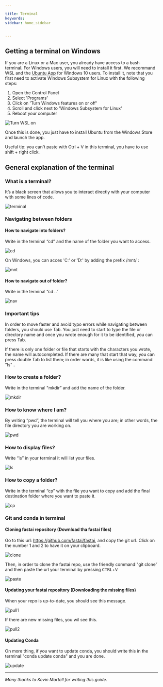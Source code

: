 ```yaml
---

title: Terminal
keywords: 
sidebar: home_sidebar


---
```

## Getting a terminal on Windows

If you are a Linux or a Mac user, you already have access to a bash terminal. For Windows users, you will need to install it first. We recommand WSL and the [Ubuntu App](https://www.microsoft.com/en-us/p/ubuntu/9nblggh4msv6#activetab=pivot:overviewtab) for Windows 10 users. To install it, note that you first need to activate Windows Subsystem for Linux with the following steps:

1. Open the Control Panel
2. Select 'Programs'
3. Click on 'Turn Windows features on or off'
4. Scroll and click next to 'Windows Subsystem for Linux'
5. Reboot your computer

![Turn WSL on](/images/terminal/wsl.png)

Once this is done, you just have to install Ubuntu from the Windows Store and launch the app. 

Useful tip: you can't paste with Ctrl + V in this terminal, you have to use shift + right click.

## General explanation of the terminal

### What is a terminal? 
It’s a black screen that allows you to interact directly with your computer with some lines of code.


![terminal](/images/terminal/what_is_a_terminal.png)

### Navigating between folders

#### How to navigate into folders?
Write in the terminal “cd” and the name of the folder you want to access.

![cd](/images/terminal/terminal_cd_in.png)

On Windows, you can acces 'C:\' or 'D:\' by adding the prefix /mnt/ :

![mnt](/images/terminal/windows_term.png)

#### How to navigate out of folder?
Write in the terminal “cd ..”

![nav](/images/terminal/terminal_cd_out.png)

### Important tips

In order to move faster and avoid typo errors while navigating between folders, you should use Tab. You just need to start to type the file or directory name and once you wrote enough for it to be identified, you can press Tab.

If there is only one folder or file that starts with the characters you wrote, the name will autocompleted. If there are many that start that way, you can press double Tab to list them; in order words, it is like using the command "ls" .

### How to create a folder?
Write in the terminal "mkdir” and add the name of the folder.

![mkdir](/images/terminal/terminal_mkdir.png)

### How to know where I am?
By writing “pwd”, the terminal will tell you where you are; in other words, the file directory you are working on.

![pwd](/images/terminal/terminal_pwd.png)

### How to display files?
Write “ls” in your terminal it will list your files.


![ls](/images/terminal/terminal_ls.png)

### How to copy a folder?
Write in the terminal “cp” with the file you want to copy and add the final destination folder where you want to paste it.

![cp](/images/terminal/terminal_cp.png)

### Git and conda in terminal

#### Cloning fastai repository (Download tha fastai files)

Go to this url: https://github.com/fastai/fastai, and copy the git url. Click on the number 1 and 2 to have it on your clipboard.


![clone](/images/terminal/git_copy_url.png)

Then, in order to clone the fastai repo, use the friendly command "git clone” and 
then paste the url your terminal by pressing <kbd>CTRL</kbd>+<kbd>V</kbd>

![paste](/images/terminal/git_clone_repo_.png)

#### Updating your fastai repository (Downloading the missing files)

When your repo is up-to-date, you should see this message.

![pull1](/images/terminal/git_pull_up_to_date.png)

If there are new missing files, you wil see this.

![pull2](/images/terminal/git_pull_new_files.png)

#### Updating Conda 

On more thing, if you want to update conda, you should write this in the terminal "conda update conda" and you are done.

![update](/images/terminal/conda_update.png)

---

*Many thanks to Kevin Martell for writing this guide.*